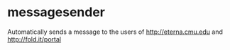# messagesender
Automatically sends a message to the users of http://eterna.cmu.edu and http://fold.it/portal